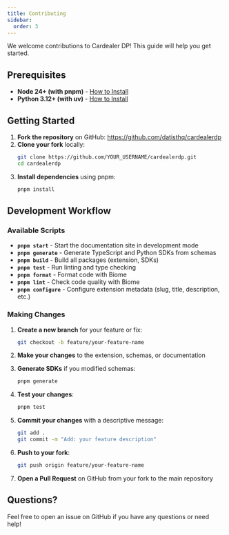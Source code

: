 ```yaml
---
title: Contributing
sidebar:
  order: 3
---
```


We welcome contributions to Cardealer DP! This guide will help you get started.

## Prerequisites

- **Node 24+ (with pnpm)** - [How to Install](https://nodejs.org/en/download/current)
- **Python 3.12+ (with uv)** - [How to Install](https://docs.astral.sh/uv/getting-started/installation)

## Getting Started

1. **Fork the repository** on GitHub: https://github.com/datisthq/cardealerdp
2. **Clone your fork** locally:
   ```bash
   git clone https://github.com/YOUR_USERNAME/cardealerdp.git
   cd cardealerdp
   ```
3. **Install dependencies** using pnpm:
   ```bash
   pnpm install
   ```

## Development Workflow

### Available Scripts

- **`pnpm start`** - Start the documentation site in development mode
- **`pnpm generate`** - Generate TypeScript and Python SDKs from schemas
- **`pnpm build`** - Build all packages (extension, SDKs)
- **`pnpm test`** - Run linting and type checking
- **`pnpm format`** - Format code with Biome
- **`pnpm lint`** - Check code quality with Biome
- **`pnpm configure`** - Configure extension metadata (slug, title, description, etc.)

### Making Changes

1. **Create a new branch** for your feature or fix:
   ```bash
   git checkout -b feature/your-feature-name
   ```

2. **Make your changes** to the extension, schemas, or documentation

3. **Generate SDKs** if you modified schemas:
   ```bash
   pnpm generate
   ```

4. **Test your changes**:
   ```bash
   pnpm test
   ```

5. **Commit your changes** with a descriptive message:
   ```bash
   git add .
   git commit -m "Add: your feature description"
   ```

6. **Push to your fork**:
   ```bash
   git push origin feature/your-feature-name
   ```

7. **Open a Pull Request** on GitHub from your fork to the main repository

## Questions?

Feel free to open an issue on GitHub if you have any questions or need help!
